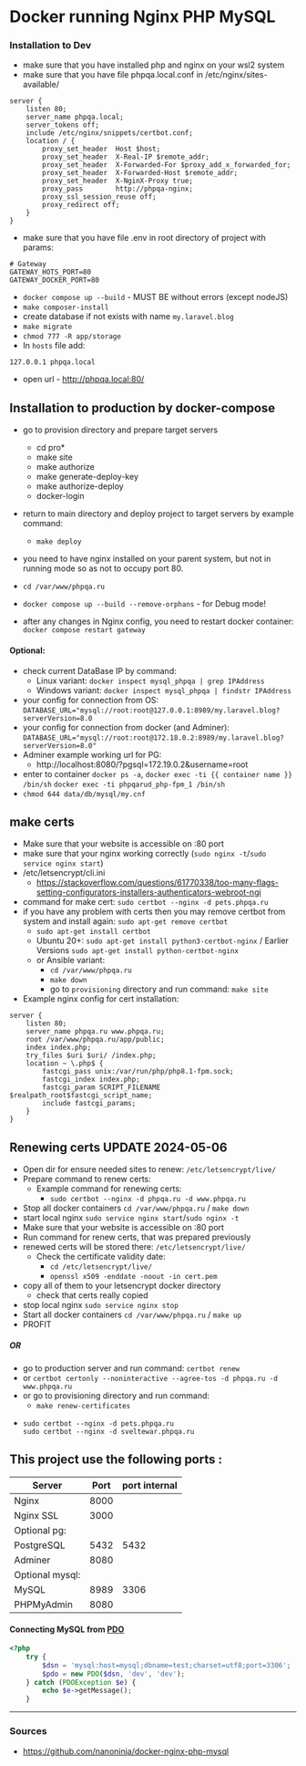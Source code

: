 # Docker running Nginx PHP MySQL

### Installation to Dev
- make sure that you have installed php and nginx on your wsl2 system
- make sure that you have file phpqa.local.conf in /etc/nginx/sites-available/
```
server {
    listen 80;
    server_name phpqa.local;
    server_tokens off;
    include /etc/nginx/snippets/certbot.conf;
    location / {
        proxy_set_header  Host $host;
        proxy_set_header  X-Real-IP $remote_addr;
        proxy_set_header  X-Forwarded-For $proxy_add_x_forwarded_for;
        proxy_set_header  X-Forwarded-Host $remote_addr;
        proxy_set_header  X-NginX-Proxy true;
        proxy_pass        http://phpqa-nginx;
        proxy_ssl_session_reuse off;
        proxy_redirect off;
    }
}
```
- make sure that you have file .env in root directory of project with params:

```
# Gateway
GATEWAY_HOTS_PORT=80
GATEWAY_DOCKER_PORT=80
```

- `docker compose up --build` - MUST BE without errors (except nodeJS)
- `make composer-install`
- create database if not exists with name `my.laravel.blog`
- `make migrate`
- `chmod 777 -R app/storage`
- In `hosts` file add:

```
127.0.0.1 phpqa.local
```

- open url - http://phpqa.local:80/

## Installation to production by docker-compose

- go to provision directory and prepare target servers
    - cd pro*
    - make site
    - make authorize
    - make generate-deploy-key
    - make authorize-deploy
    - docker-login
- return to main directory and deploy project to target servers by example command:
    - `make deploy`

- you need to have nginx installed on your parent system, but not in running mode so as not to occupy port 80.
- `cd /var/www/phpqa.ru`
- `docker compose up --build --remove-orphans` - for Debug mode!
- after any changes in Nginx config, you need to restart docker container: `docker compose restart gateway`

#### Optional:

- check current DataBase IP by command:
    - Linux variant: `docker inspect mysql_phpqa | grep IPAddress`
    - Windows variant: `docker inspect mysql_phpqa | findstr IPAddress`
- your config for connection from OS: `DATABASE_URL="mysql://root:root@127.0.0.1:8989/my.laravel.blog?serverVersion=8.0`
- your config for connection from docker (and
  Adminer): `DATABASE_URL="mysql://root:root@172.18.0.2:8989/my.laravel.blog?serverVersion=8.0"`
- Adminer example working url for PG:
    - http://localhost:8080/?pgsql=172.19.0.2&username=root
- enter to container `docker ps -a`,
  `docker exec -ti {{ container name }} /bin/sh`
  `docker exec -ti phpqarud_php-fpm_1 /bin/sh`
- `chmod 644 data/db/mysql/my.cnf`

## make certs

- Make sure that your website is accessible on :80 port
- make sure that your nginx working correctly (`sudo nginx -t`/`sudo service nginx start`)
- /etc/letsencrypt/cli.ini
    - https://stackoverflow.com/questions/61770338/too-many-flags-setting-configurators-installers-authenticators-webroot-ngi
- command for make cert: `sudo certbot --nginx -d pets.phpqa.ru`
- if you have any problem with certs then you may remove certbot from system and install again:
  `sudo apt-get remove certbot`
    - `sudo apt-get install certbot`
    - Ubuntu 20+: `sudo apt-get install python3-certbot-nginx` / Earlier
      Versions `sudo apt-get install python-certbot-nginx`
    - or Ansible variant:
        - `cd /var/www/phpqa.ru`
        - `make down`
        - go to `provisioning` directory and run command: `make site`
- Example nginx config for cert installation:

```
server {
    listen 80;
    server_name phpqa.ru www.phpqa.ru;
    root /var/www/phpqa.ru/app/public;
    index index.php;
    try_files $uri $uri/ /index.php;
    location ~ \.php$ {
        fastcgi_pass unix:/var/run/php/php8.1-fpm.sock;
        fastcgi_index index.php;
        fastcgi_param SCRIPT_FILENAME $realpath_root$fastcgi_script_name;
        include fastcgi_params;
    }
}
```

## Renewing certs UPDATE 2024-05-06
- Open dir for ensure needed sites to renew: `/etc/letsencrypt/live/`
- Prepare command to renew certs:
  - Example command for renewing certs:
    - `sudo certbot --nginx -d phpqa.ru -d www.phpqa.ru`
- Stop all docker containers `cd /var/www/phpqa.ru` / `make down`
- start local nginx `sudo service nginx start`/`sudo nginx -t`
- Make sure that your website is accessible on :80 port
- Run command for renew certs, that was prepared previously
- renewed certs will be stored there: `/etc/letsencrypt/live/`
  - Check the certificate validity date:
    - `cd /etc/letsencrypt/live/`
    - `openssl x509 -enddate -noout -in cert.pem`
- copy all of them to your letsencrypt docker directory
  - check that certs really copied
- stop local nginx `sudo service nginx stop`
- Start all docker containers `cd /var/www/phpqa.ru` / `make up`
- PROFIT
##### OR
- go to production server and run command: `certbot renew`
- or `certbot certonly --noninteractive --agree-tos -d phpqa.ru -d www.phpqa.ru`
- or go to provisioning directory and run command:
  - `make renew-certificates`
- ```
  sudo certbot --nginx -d pets.phpqa.ru
  sudo certbot --nginx -d sveltewar.phpqa.ru
  ```

## This project use the following ports :

| Server          | Port | port internal |
|-----------------|------|---------------|
| Nginx           | 8000 |               |
| Nginx SSL       | 3000 |               |
| Optional pg:    |      |               |
| PostgreSQL      | 5432 |   5432        |
| Adminer         | 8080 |               |
| Optional mysql: |      |               |
| MySQL           | 8989 |  3306         |
| PHPMyAdmin      | 8080 |               |

#### Connecting MySQL from [PDO](http://php.net/manual/en/book.pdo.php)

```php
<?php
    try {
        $dsn = 'mysql:host=mysql;dbname=test;charset=utf8;port=3306';
        $pdo = new PDO($dsn, 'dev', 'dev');
    } catch (PDOException $e) {
        echo $e->getMessage();
    }
```

___

### Sources

- https://github.com/nanoninja/docker-nginx-php-mysql
